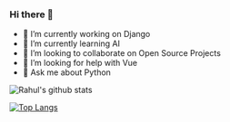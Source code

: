 ### Hi there 👋



- 🔭 I’m currently working on Django
- 🌱 I’m currently learning AI
- 👯 I’m looking to collaborate on Open Source Projects
- 🤔 I’m looking for help with Vue
- 💬 Ask me about Python
<!--
**28Rahul28/28Rahul28** is a ✨ _special_ ✨ repository because its `README.md` (this file) appears on your GitHub profile.

- 📫 How to reach me: ...
- 😄 Pronouns: ...
- ⚡ Fun fact: ...
-->

![Rahul's github stats](https://github-readme-stats.vercel.app/api?username=28Rahul28&count_private=true&show_icons=true])

[![Top Langs](https://github-readme-stats.vercel.app/api/top-langs/?username=28Rahul28)](https://github.com/anuraghazra/github-readme-stats)
